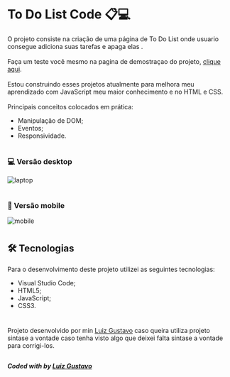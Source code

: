 # To Do List Code 📋💻
O projeto consiste na criação de uma página de To Do List onde usuario consegue adiciona suas tarefas e apaga elas .
<br>
<br>
Faça um teste você mesmo na pagina de demostraçao do projeto, <a href="">clique aqui</a>.
<br>
<br>
Estou construindo esses projetos atualmente para melhora meu aprendizado com JavaScript meu maior conhecimento e no HTML e CSS.
<br>
<br>
Principais conceitos colocados em prática:
<ul>
  <li>Manipulação de DOM;</li>
  <li>Eventos;</li>
  <li>Responsividade.</li>
</ul>

#

### 💻 Versão desktop
![laptop](https://user-images.githubusercontent.com/125038498/230752089-2e5def35-1030-4cd0-b789-f31fb01ff3e4.png)


#

### 📱 Versão mobile
![mobile](https://user-images.githubusercontent.com/125038498/230752121-a3c0940a-4606-416a-a294-40eed9080c99.png)


#
## 🛠 Tecnologias
Para o desenvolvimento deste projeto utilizei as seguintes tecnologias:
<ul>
  <li>Visual Studio Code;</li>
  <li>HTML5;</li>
  <li>JavaScript;</li>
  <li>CSS3.</li>
</ul>

#

Projeto desenvolvido por min <a href="https://github.com/lgluiz1/">Luiz Gustavo</a> caso queira utiliza projeto sintase a vontade caso tenha visto algo que deixei falta sintase a vontade para corrigi-los.

## 

## 
##### Coded with  by <a href="https://github.com/lgluiz1/">Luiz Gustavo</a>
